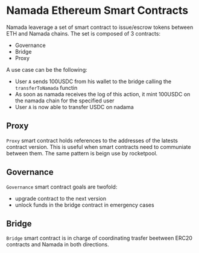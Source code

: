 # Namada Ethereum Smart Contracts
Namada leaverage a set of smart contract to issue/escrow tokens between ETH and Namada chains. 
The set is composed of 3 contracts:
- Governance
- Bridge
- Proxy

A use case can be the following:
- User `A` sends 100USDC from his wallet to the bridge calling the `transferToNamada` functin
- As soon as namada receives the log of this action, it mint 100USDC on the namada chain for the specified user
- User `A` is now able to transfer USDC on nadama

## Proxy
`Proxy` smart contract holds references to the addresses of the latests contract version. This is useful when smart contracts need to communiate between them.
The same pattern is beign use by rocketpool.

## Governance
`Governance` smart contract goals are twofold:
- upgrade contract to the next version
- unlock funds in the bridge contract in emergency cases

## Bridge
`Bridge` smart contract is in charge of coordinating trasfer beetween ERC20 contracts and Namada in both directions.

